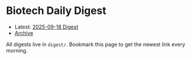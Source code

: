 # Biotech Daily Digest

- Latest: [2025-09-18 Digest](digest/2025-09-18.md)
- [Archive](archive.md)

All digests live in `digest/`. Bookmark this page to get the newest link every morning.
